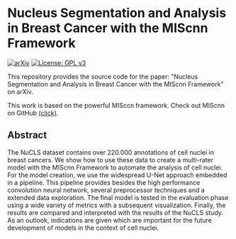 # Nucleus Segmentation and Analysis in Breast Cancer with the MIScnn Framework

[![arXiv](https://img.shields.io/badge/arXiv-2206.08182-b31b1b.svg?style=for-the-badge)](https://arxiv.org/abs/2206.08182)  [![License: GPL v3](https://img.shields.io/badge/License-GPL%20v3-blue.svg)](http://www.gnu.org/licenses/gpl-3.0)

This repository provides the source code for the paper: "Nucleus Segmentation and Analysis in Breast Cancer with the MIScnn Framework" on arXiv.

This work is based on the powerful MISccn framework. Check out MIScnn on GitHub [(click)](https://github.com/frankkramer-lab/MIScnn).

## Abstract
The NuCLS dataset contains over 220.000 annotations of cell nuclei in breast cancers. We show how to use these data to create a multi-rater model with the MIScnn Framework to automate the analysis of cell nuclei. For the model creation, we use the widespread U-Net approach embedded in a pipeline. This pipeline provides besides the high performance convolution neural network, several preprocessor techniques and a extended data exploration. The final model is tested in the evaluation phase using a wide variety of metrics with a subsequent visualization. Finally, the results are compared and interpreted with the results of the NuCLS study. As an outlook, indications are given which are important for the future development of models in the context of cell nuclei.
